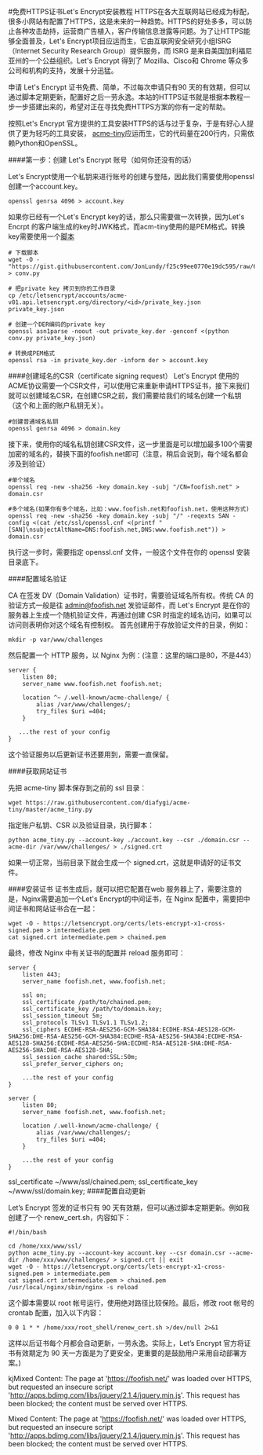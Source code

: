 #免费HTTPS证书Let's Encrypt安装教程
HTTPS在各大互联网站已经成为标配，很多小网站有配置了HTTPS，这是未来的一种趋势。HTTPS的好处多多，可以防止各种攻击劫持，运营商广告植入，客户传输信息泄露等问题。为了让HTTPS能够全面普及，Let's Encrypt项目应运而生，它由互联网安全研究小组ISRG（Internet Security Research Group）提供服务，而 ISRG 是来自美国加利福尼亚州的一个公益组织。Let's Encrypt 得到了 Mozilla、Cisco和 Chrome 等众多公司和机构的支持，发展十分迅猛。

申请 Let's Encrypt 证书免费、简单，不过每次申请只有90 天的有效期，但可以通过脚本定期更新，配置好之后一劳永逸。本站的HTTPS证书就是根据本教程一步一步搭建出来的，希望对正在寻找免费HTTPS方案的你有一定的帮助。

按照Let's Encrypt 官方提供的工具安装HTTPS的话与过于复杂，于是有好心人提供了更为轻巧的工具安装， [acme-tiny](https://github.com/diafygi/acme-tiny)应运而生，它的代码量在200行内，只需依赖Python和OpenSSL。

####第一步：创建 Let's Encrypt 账号（如何你还没有的话）

Let's Encrypt使用一个私钥来进行账号的创建与登陆，因此我们需要使用openssl创建一个account.key。  
    
    openssl genrsa 4096 > account.key

如果你已经有一个Let's Encrypt key的话，那么只需要做一次转换，因为Let's Encrpt 的客户端生成的key时JWK格式，而acm-tiny使用的是PEM格式。转换key需要使用一个[脚本](https://gist.github.com/JonLundy/f25c99ee0770e19dc595)  
    
    # 下载脚本
    wget -O - "https://gist.githubusercontent.com/JonLundy/f25c99ee0770e19dc595/raw/6035c1c8938fae85810de6aad1ecf6e2db663e26/conv.py" > conv.py
    
    # 把private key 拷贝到你的工作目录
    cp /etc/letsencrypt/accounts/acme-v01.api.letsencrypt.org/directory/<id>/private_key.json private_key.json
    
    # 创建一个DER编码的private key
    openssl asn1parse -noout -out private_key.der -genconf <(python conv.py private_key.json)
    
    # 转换成PEM格式
    openssl rsa -in private_key.der -inform der > account.key

####创建域名的CSR（certificate signing request）
Let's Encrypt 使用的ACME协议需要一个CSR文件，可以使用它来重新申请HTTPS证书，接下来我们就可以创建域名CSR，在创建CSR之前，我们需要给我们的域名创建一个私钥（这个和上面的账户私钥无关）。

    #创建普通域名私钥
    openssl genrsa 4096 > domain.key
接下来，使用你的域名私钥创建CSR文件，这一步里面是可以增加最多100个需要加密的域名的，替换下面的foofish.net即可（注意，稍后会说到，每个域名都会涉及到验证）
    
    #单个域名
    openssl req -new -sha256 -key domain.key -subj "/CN=foofish.net" > domain.csr

    #多个域名(如果你有多个域名，比如：www.foofish.net和foofish.net，使用这种方式)
    openssl req -new -sha256 -key domain.key -subj "/" -reqexts SAN -config <(cat /etc/ssl/openssl.cnf <(printf "[SAN]\nsubjectAltName=DNS:foofish.net,DNS:www.foofish.net")) > domain.csr

执行这一步时，需要指定 openssl.cnf 文件，一般这个文件在你的 openssl 安装目录底下。

####配置域名验证

CA 在签发 DV（Domain Validation）证书时，需要验证域名所有权。传统 CA 的验证方式一般是往 admin@foofish.net 发验证邮件，而 Let's Encrypt 是在你的服务器上生成一个随机验证文件，再通过创建 CSR 时指定的域名访问，如果可以访问则表明你对这个域名有控制权。 首先创建用于存放验证文件的目录，例如：

    mkdir -p var/www/challenges
然后配置一个 HTTP 服务，以 Nginx 为例：(注意：这里的端口是80，不是443）

    server {
        listen 80;
        server_name www.foofish.net foofish.net;
    
        location ^~ /.well-known/acme-challenge/ {
            alias /var/www/challenges/;
            try_files $uri =404;
        }

       ...the rest of your config
    }
    
这个验证服务以后更新证书还要用到，需要一直保留。

####获取网站证书

先把 acme-tiny 脚本保存到之前的 ssl 目录：

    wget https://raw.githubusercontent.com/diafygi/acme-tiny/master/acme_tiny.py
指定账户私钥、CSR 以及验证目录，执行脚本：

    python acme_tiny.py --account-key ./account.key --csr ./domain.csr --acme-dir /var/www/challenges/ > ./signed.crt
如果一切正常，当前目录下就会生成一个 signed.crt，这就是申请好的证书文件。

####安装证书
证书生成后，就可以把它配置在web 服务器上了，需要注意的是，Nginx需要追加一个Let's Encrypt的中间证书，在 Nginx 配置中，需要把中间证书和网站证书合在一起：

    wget -O - https://letsencrypt.org/certs/lets-encrypt-x1-cross-signed.pem > intermediate.pem
    cat signed.crt intermediate.pem > chained.pem
最终，修改 Nginx 中有关证书的配置并 reload 服务即可：

    server {
        listen 443;
        server_name foofish.net, www.foofish.net;
    
        ssl on;
        ssl_certificate /path/to/chained.pem;
        ssl_certificate_key /path/to/domain.key;
        ssl_session_timeout 5m;
        ssl_protocols TLSv1 TLSv1.1 TLSv1.2;
        ssl_ciphers ECDHE-RSA-AES256-GCM-SHA384:ECDHE-RSA-AES128-GCM-SHA256:DHE-RSA-AES256-GCM-SHA384:ECDHE-RSA-AES256-SHA384:ECDHE-RSA-AES128-SHA256:ECDHE-RSA-AES256-SHA:ECDHE-RSA-AES128-SHA:DHE-RSA-AES256-SHA:DHE-RSA-AES128-SHA;
        ssl_session_cache shared:SSL:50m;
        ssl_prefer_server_ciphers on;
    
        ...the rest of your config
    }
    
    server {
        listen 80;
        server_name foofish.net, www.foofish.net;
    
        location /.well-known/acme-challenge/ {
            alias /var/www/challenges/;
            try_files $uri =404;
        }
    
        ...the rest of your config
    }
    
ssl_certificate     ~/www/ssl/chained.pem;
ssl_certificate_key ~/www/ssl/domain.key;
####配置自动更新

Let’s Encrypt 签发的证书只有 90 天有效期，但可以通过脚本定期更新。例如我创建了一个 renew_cert.sh，内容如下：

    #!/bin/bash
    
    cd /home/xxx/www/ssl/
    python acme_tiny.py --account-key account.key --csr domain.csr --acme-dir /home/xxx/www/challenges/ > signed.crt || exit
    wget -O - https://letsencrypt.org/certs/lets-encrypt-x1-cross-signed.pem > intermediate.pem
    cat signed.crt intermediate.pem > chained.pem
    /usr/local/nginx/sbin/nginx -s reload
这个脚本需要以 root 帐号运行，使用绝对路径比较保险。最后，修改 root 帐号的 crontab 配置，加入以下内容：

    0 0 1 * * /home/xxx/root_shell/renew_cert.sh >/dev/null 2>&1
这样以后证书每个月都会自动更新，一劳永逸。实际上，Let’s Encrypt 官方将证书有效期定为 90 天一方面是为了更安全，更重要的是鼓励用户采用自动部署方案。)

kjMixed Content: The page at 'https://foofish.net/' was loaded over HTTPS, but requested an insecure script 'http://apps.bdimg.com/libs/jquery/2.1.4/jquery.min.js'. This request has been blocked; the content must be served over HTTPS.


Mixed Content: The page at 'https://foofish.net/' was loaded over HTTPS, but requested an insecure script 'http://apps.bdimg.com/libs/jquery/2.1.4/jquery.min.js'. This request has been blocked; the content must be served over HTTPS.
